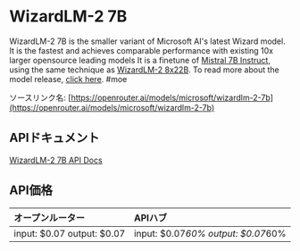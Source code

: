 # WizardLM-2 7B

WizardLM-2 7B is the smaller variant of Microsoft AI's latest Wizard model. It is the fastest and achieves comparable performance with existing 10x larger opensource leading models
It is a finetune of [Mistral 7B Instruct](/models/mistralai/mistral-7b-instruct), using the same technique as [WizardLM-2 8x22B](/models/microsoft/wizardlm-2-8x22b).
To read more about the model release, [click here](https://wizardlm.github.io/WizardLM2/).
#moe

ソースリンク名: [https://openrouter.ai/models/microsoft/wizardlm-2-7b](https://openrouter.ai/models/microsoft/wizardlm-2-7b)

## APIドキュメント

[WizardLM-2 7B API Docs](../apis/ja/WizardLM-2_7B.md)

## API価格

| オープンルーター | APIハブ |
|:---|:---|
| input: $0.07 output: $0.07 | input: $0.07*60% output: $0.07*60% |

